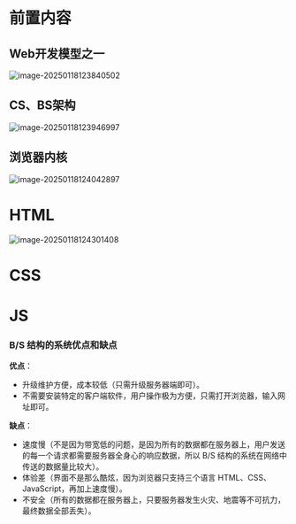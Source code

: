 # 前置内容

## Web开发模型之一

![image-20250118123840502](D:\01\技术\笔记\md文档\Java前端.assets\image-20250118123840502.png)



## CS、BS架构

![image-20250118123946997](D:\01\技术\笔记\md文档\Java前端.assets\image-20250118123946997.png)

## 浏览器内核

![image-20250118124042897](D:\01\技术\笔记\md文档\Java前端.assets\image-20250118124042897.png)



# HTML

![image-20250118124301408](D:\01\技术\笔记\md文档\Java前端.assets\image-20250118124301408.png)











# CSS













# JS







### B/S 结构的系统优点和缺点

**优点**：

- 升级维护方便，成本较低（只需升级服务器端即可）。
- 不需要安装特定的客户端软件，用户操作极为方便，只需打开浏览器，输入网址即可。

**缺点**：

- 速度慢（不是因为带宽低的问题，是因为所有的数据都在服务器上，用户发送的每一个请求都需要服务器全身心的响应数据，所以 B/S 结构的系统在网络中传送的数据量比较大）。
- 体验差（界面不是那么酷炫，因为浏览器只支持三个语言 HTML、CSS、JavaScript，再加上速度慢）。
- 不安全（所有的数据都在服务器上，只要服务器发生火灾、地震等不可抗力，最终数据全部丢失）。

